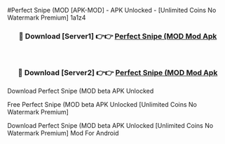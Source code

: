 #Perfect Snipe (MOD [APK-MOD] - APK Unlocked - [Unlimited Coins No Watermark Premium] 1a1z4



<div align="center">

<h3>🔴 Download [Server1] 👉👉 <a href="https://momento.my/?title=Perfect_Snipe_(MOD">Perfect Snipe (MOD Mod Apk</a></h3><br>

<h3>🔴 Download [Server2] 👉👉 <a href="https://momento.my/?title=Perfect_Snipe_(MOD">Perfect Snipe (MOD Mod Apk</a></h3>
</div>



Download Perfect Snipe (MOD beta APK Unlocked

Free Perfect Snipe (MOD beta APK Unlocked [Unlimited Coins No Watermark Premium]

Download Perfect Snipe (MOD beta APK Unlocked [Unlimited Coins No Watermark Premium] Mod For Android
